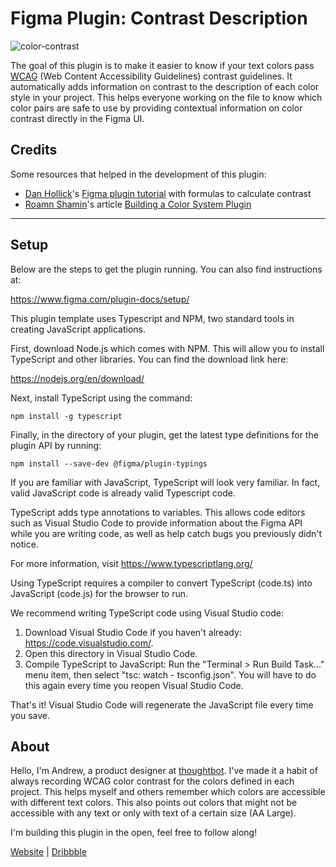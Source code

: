 # Figma Plugin: Contrast Description

![color-contrast](https://user-images.githubusercontent.com/19694054/134062490-1220ef25-cd29-4c9d-9e3a-e99c050517d9.png)

The goal of this plugin is to make it easier to know if your text colors pass [WCAG](https://www.w3.org/WAI/WCAG2AAA-Conformance) (Web Content Accessibility Guidelines) contrast guidelines. It automatically adds information on contrast to the description of each color style in your project. This helps everyone working on the file to know which color pairs are safe to use by providing contextual information on color contrast directly in the Figma UI.

## Credits
Some resources that helped in the development of this plugin:
- [Dan Hollick](https://alcohollick.com/)'s [Figma plugin tutorial](https://alcohollick.com/writing/figma-plugin-tutorial-4-6) with formulas to calculate contrast
- [Roamn Shamin](https://twitter.com/romanshamin)'s article [Building a Color System Plugin](https://evilmartians.com/chronicles/figma-diy-building-a-color-system-plugin)


---

## Setup

Below are the steps to get the plugin running. You can also find instructions at:

https://www.figma.com/plugin-docs/setup/

This plugin template uses Typescript and NPM, two standard tools in creating JavaScript applications.

First, download Node.js which comes with NPM. This will allow you to install TypeScript and other
libraries. You can find the download link here:

https://nodejs.org/en/download/

Next, install TypeScript using the command:

```
npm install -g typescript
```

Finally, in the directory of your plugin, get the latest type definitions for the plugin API by running:

```
npm install --save-dev @figma/plugin-typings
```

If you are familiar with JavaScript, TypeScript will look very familiar. In fact, valid JavaScript code
is already valid Typescript code.

TypeScript adds type annotations to variables. This allows code editors such as Visual Studio Code
to provide information about the Figma API while you are writing code, as well as help catch bugs
you previously didn't notice.

For more information, visit https://www.typescriptlang.org/

Using TypeScript requires a compiler to convert TypeScript (code.ts) into JavaScript (code.js)
for the browser to run.

We recommend writing TypeScript code using Visual Studio code:

1. Download Visual Studio Code if you haven't already: https://code.visualstudio.com/.
2. Open this directory in Visual Studio Code.
3. Compile TypeScript to JavaScript: Run the "Terminal > Run Build Task..." menu item,
    then select "tsc: watch - tsconfig.json". You will have to do this again every time
    you reopen Visual Studio Code.

That's it! Visual Studio Code will regenerate the JavaScript file every time you save.

## About

Hello, I'm Andrew, a product designer at [thoughtbot](https://thoughtbot.com/). I've made it a habit of always recording WCAG color contrast for the colors defined in each project. This helps myself and others remember which colors are accessible with different text colors. This also points out colors that might not be accessible with any text or only with text of a certain size (AA Large).

I'm building this plugin in the open, feel free to follow along!

[Website](https://andrew-spencer.com/) | [Dribbble](https://dribbble.com/iam_aspencer)

